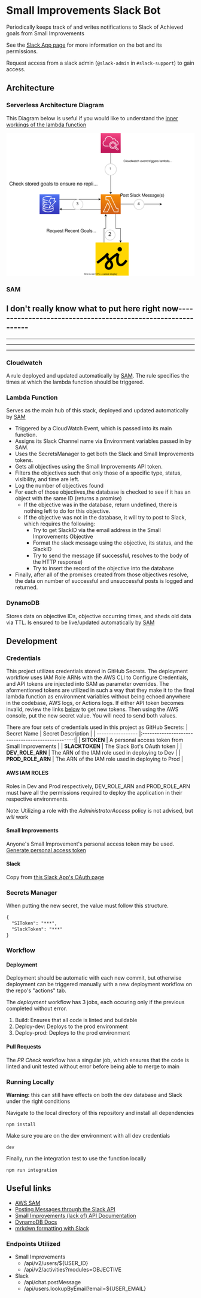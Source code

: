 # Small Improvements Slack Bot

Periodically keeps track of and writes notifications to Slack of Achieved goals from Small Improvements

See the [Slack App page](https://api.slack.com/apps/A03K9PBLSTE/general?) for more information on the bot and its permissions.

Request access from a slack admin (`@slack-admin` in `#slack-support`) to gain access.

## Architecture

### Serverless Architecture Diagram

This Diagram below is useful if you would like to understand the [inner workings of the lambda function](#lambda-function)

![Serverless Program Structure](https://github.com/sourceallies/small-improvements-slack-bot/blob/main/graphics/InfrastructureLayout.svg?raw=true)

### SAM

I don't really know what to put here right now-------------------------------------------------------------
-----------------------------------------------------------
-----------------------------------------------------------
-----------------------------------------------------------
-----------------------------------------------------------

### Cloudwatch

A rule deployed and updated automatically by [SAM](#sam). The rule specifies the times at which the lambda function should be triggered.

### Lambda Function

Serves as the main hub of this stack, deployed and updated automatically by [SAM](#sam)

- Triggered by a CloudWatch Event, which is passed into its main function.
- Assigns its Slack Channel name via Environment variables passed in by SAM.
- Uses the SecretsManager to get both the Slack and Small Improvements tokens.
- Gets all objectives using the Small Improvements API token.
- Filters the objectives such that only those of a specific type, status, visibility, and time are left.
- Log the number of objectives found
- For each of those objectives,the database is checked to see if it has an object with the same ID (returns a promise)
  - If the objective was in the database, return undefined, there is nothing left to do for this objective.
  - If the objective was not in the database, it will try to post to Slack, which requires the following:
    - Try to get SlackID via the email address in the Small Improvements Objective
    - Format the slack message using the objective, its status, and the SlackID
    - Try to send the message (if successful, resolves to the body of the HTTP response)
    - Try to insert the record of the objective into the database
- Finally, after all of the promises created from those objectives resolve, the data on number of successful and unsuccessful posts is logged and returned.

### DynamoDB

Stores data on objective IDs, objective occurring times, and sheds old data via TTL. Is ensured to be live/updated automatically by [SAM](#sam)

## Development

### Credentials

This project utilizes credentials stored in GitHub Secrets. The deployment workflow uses IAM Role ARNs with the AWS CLI to Configure Credentials, and API tokens are injected into SAM as parameter overrides. The aformentioned tokens are utilized in such a way that they make it to the final lambda function as environment variables without being echoed anywhere in the codebase, AWS logs, or Actions logs. If either API token becomes invalid, review the links [below](#small-improvements) to get new tokens. Then using the AWS console, put the new secret value. You will need to send both values.

There are four sets of credentials used in this project as GitHub Secrets:
| Secret Name       | Secret Description                                |
| ----------------- |:-------------------------------------------------:|
| **SITOKEN**       | A personal access token from Small Improvements   | 
| **SLACKTOKEN**    | The Slack Bot's OAuth token                       |
| **DEV_ROLE_ARN**  | The ARN of the IAM role used in deploying to Dev  |
| **PROD_ROLE_ARN** | The ARN of the IAM role used in deploying to Prod |



#### AWS IAM ROLES

Roles in Dev and Prod respectively, DEV_ROLE_ARN and PROD_ROLE_ARN must have all the permissions required to deploy the application in their respective environments.

Note: Utilizing a role with the *AdministratorAccess* policy is not advised, but *will* work 

#### Small Improvements

Anyone's Small Improvement's personal access token may be used.
[Generate personal access token](https://resources.small-improvements.com/knowledge-base/small-improvements-rest-api/)

#### Slack

Copy from [this Slack App's OAuth page](https://api.slack.com/apps/A03K9PBLSTE/oauth?)

### Secrets Manager

When putting the new secret, the value must follow this structure.

```
{
  "SIToken": "***",
  "SlackToken": "***"
}
```

### Workflow

#### Deployment

Deployment should be automatic with each new commit, but otherwise deployment can be triggered manually with a new deployment workflow on the repo's "actions" tab.

The *deployment* workflow has 3 jobs, each occuring only if the previous completed without error.
1. Build: Ensures that all code is linted and buildable
2. Deploy-dev: Deploys to the prod environment
3. Deploy-prod: Deploys to the prod environment

#### Pull Requests

The *PR Check* workflow has a singular job, which ensures that the code is linted and unit tested without error before being able to merge to main

### Running Locally

**Warning:** this can still have effects on both the dev database and Slack under the right conditions

Navigate to the local directory of this repository and install all dependencies

```console
npm install
```

Make sure you are on the dev environment with all dev credentials

```console
dev
```

Finally, run the integration test to use the function locally

```console
npm run integration
```

## Useful links

- [AWS SAM](https://aws.amazon.com/serverless/sam/#:~:text=The%20AWS%20Serverless%20Application%20Model,and%20model%20it%20using%20YAML.)
- [Posting Messages through the Slack API](https://api.slack.com/methods/chat.postMessage)
- [Small Improvements (lack of) API Documentation](https://storage.googleapis.com/si-rest-api-docs/dist/index.html)
- [DynamoDB Docs](https://docs.aws.amazon.com/AWSJavaScriptSDK/latest/AWS/DynamoDB.html)
- [mrkdwn formatting with Slack](https://api.slack.com/reference/surfaces/formatting)

### Endpoints Utilized

- Small Improvements
  - /api/v2/users/${USER_ID}
  - /api/v2/activities?modules=OBJECTIVE
- Slack
  - /api/chat.postMessage
  - /api/users.lookupByEmail?email=${USER_EMAIL}